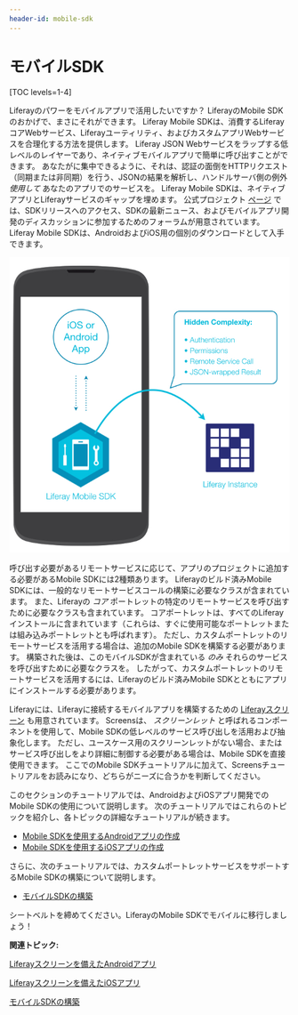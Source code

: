 ```yaml
---
header-id: mobile-sdk
---
```


# モバイルSDK

[TOC levels=1-4]

Liferayのパワーをモバイルアプリで活用したいですか？ LiferayのMobile SDKのおかげで、まさにそれができます。 Liferay Mobile SDKは、消費するLiferayコアWebサービス、Liferayユーティリティ、およびカスタムアプリWebサービスを合理化する方法を提供します。 Liferay JSON Webサービスをラップする低レベルのレイヤーであり、ネイティブモバイルアプリで簡単に呼び出すことができます。 あなたがに集中できるように、それは、認証の面倒をHTTPリクエスト（同期または非同期）を行う、JSONの結果を解析し、ハンドルサーバ側の例外 *使用して* あなたのアプリでのサービスを。 Liferay Mobile SDKは、ネイティブアプリとLiferayサービスのギャップを埋めます。 公式プロジェクト [ページ](https://www.liferay.com/community/liferay-projects/liferay-mobile-sdk/overview) では、SDKリリースへのアクセス、SDKの最新ニュース、およびモバイルアプリ開発のディスカッションに参加するためのフォーラムが用意されています。 Liferay Mobile SDKは、AndroidおよびiOS用の個別のダウンロードとして入手できます。

![図1：LiferayのMobile SDKは、ネイティブアプリがLiferayと通信できるようにします。](../../../images/mobile-sdk-diagram.png)

呼び出す必要があるリモートサービスに応じて、アプリのプロジェクトに追加する必要があるMobile SDKには2種類あります。 Liferayのビルド済みMobile SDKには、一般的なリモートサービスコールの構築に必要なクラスが含まれています。 また、Liferayの *コア* ポートレットの特定のリモートサービスを呼び出すために必要なクラスも含まれています。 コアポートレットは、すべてのLiferayインストールに含まれています（これらは、すぐに使用可能なポートレットまたは組み込みポートレットとも呼ばれます）。 ただし、カスタムポートレットのリモートサービスを活用する場合は、追加のMobile SDKを構築する必要があります。 構築された後は、このモバイルSDKが含まれている *のみ* それらのサービスを呼び出すために必要なクラスを。 したがって、カスタムポートレットのリモートサービスを活用するには、Liferayのビルド済みMobile SDKとともにアプリにインストールする必要があります。

Liferayには、Liferayに接続するモバイルアプリを構築するための [Liferayスクリーン](https://www.liferay.com/products/liferay-screens) も用意されています。 Screensは、 *スクリーンレット* と呼ばれるコンポーネントを使用して、Mobile SDKの低レベルのサービス呼び出しを活用および抽象化します。 ただし、ユースケース用のスクリーンレットがない場合、またはサービス呼び出しをより詳細に制御する必要がある場合は、Mobile SDKを直接使用できます。 ここでのMobile SDKチュートリアルに加えて、Screensチュートリアルをお読みになり、どちらがニーズに合うかを判断してください。

このセクションのチュートリアルでは、AndroidおよびiOSアプリ開発でのMobile SDKの使用について説明します。 次のチュートリアルではこれらのトピックを紹介し、各トピックの詳細なチュートリアルが続きます。

  - [Mobile SDKを使用するAndroidアプリの作成](/docs/7-1/tutorials/-/knowledge_base/t/creating-android-apps-that-use-the-mobile-sdk)
  - [Mobile SDKを使用するiOSアプリの作成](/docs/7-1/tutorials/-/knowledge_base/t/creating-ios-apps-that-use-the-mobile-sdk)

さらに、次のチュートリアルでは、カスタムポートレットサービスをサポートするMobile SDKの構築について説明します。

  - [モバイルSDKの構築](/docs/7-1/tutorials/-/knowledge_base/t/building-mobile-sdks)

シートベルトを締めてください。LiferayのMobile SDKでモバイルに移行しましょう！

**関連トピック:**

[Liferayスクリーンを備えたAndroidアプリ](/docs/7-1/tutorials/-/knowledge_base/t/android-apps-with-liferay-screens)

[Liferayスクリーンを備えたiOSアプリ](/docs/7-1/tutorials/-/knowledge_base/t/ios-apps-with-liferay-screens)

[モバイルSDKの構築](/docs/7-1/tutorials/-/knowledge_base/t/building-mobile-sdks)

